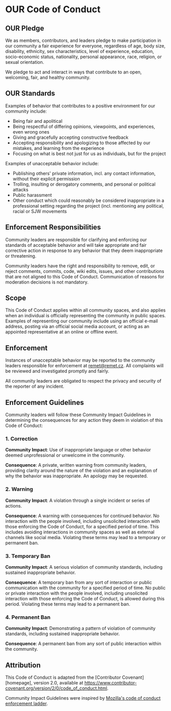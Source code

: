# OUR Code of Conduct


## OUR Pledge

We as members, contributors, and leaders pledge to make participation in our community a fair experience for everyone, regardless of age, body size, disability, ethnicity, sex characteristics, level of experience, education, socio-economic status, nationality, personal appearance, race, religion, or sexual orientation.

We pledge to act and interact in ways that contribute to an open, welcoming, fair, and healthy community.


## OUR Standards

Examples of behavior that contributes to a positive environment for our community include:

* Being fair and apolitical
* Being respectful of differing opinions, viewpoints, and experiences, even wrong ones
* Giving and gracefully accepting constructive feedback
* Accepting responsibility and apologizing to those affected by our mistakes, and learning from the experience
* Focusing on what is best not just for us as individuals, but for the project

Examples of unacceptable behavior include:

* Publishing others' private information, incl. any contact information, without their explicit permission
* Trolling, insulting or derogatory comments, and personal or political attacks
* Public harassment
* Other conduct which could reasonably be considered inappropriate in a professional setting regarding the project (incl. mentioning any political, racial or SJW movements


## Enforcement Responsibilities

Community leaders are responsible for clarifying and enforcing our standards of acceptable behavior and will take appropriate and fair corrective action in response to any behavior that they deem inappropriate or threatening.

Community leaders have the right and responsibility to remove, edit, or reject comments, commits, code, wiki edits, issues, and other contributions that are not aligned to this Code of Conduct. Communication of reasons for moderation decisions is not mandatory.


## Scope

This Code of Conduct applies within all community spaces, and also applies when an individual is officially representing the community in public spaces. Examples of representing our community include using an official e-mail address, posting via an official social media account, or acting as an appointed representative at an online or offline event.


## Enforcement

Instances of unacceptable behavior may be reported to the community leaders responsible for enforcement at remet@remet.cz.
All complaints will be reviewed and investigated promptly and fairly.

All community leaders are obligated to respect the privacy and security of the reporter of any incident.


## Enforcement Guidelines

Community leaders will follow these Community Impact Guidelines in determining the consequences for any action they deem in violation of this Code of Conduct:


### 1. Correction

**Community Impact**: Use of inappropriate language or other behavior deemed unprofessional or unwelcome in the community.

**Consequence**: A private, written warning from community leaders, providing clarity around the nature of the violation and an explanation of why the behavior was inappropriate. An apology may be requested.


### 2. Warning

**Community Impact**: A violation through a single incident or series of actions.

**Consequence**: A warning with consequences for continued behavior. No interaction with the people involved, including unsolicited interaction with those enforcing the Code of Conduct, for a specified period of time. This includes avoiding interactions in community spaces as well as external channels like social media. Violating these terms may lead to a temporary or permanent ban.


### 3. Temporary Ban

**Community Impact**: A serious violation of community standards, including sustained inappropriate behavior.

**Consequence**: A temporary ban from any sort of interaction or public communication with the community for a specified period of time. No public or private interaction with the people involved, including unsolicited interaction with those enforcing the Code of Conduct, is allowed during this period. Violating these terms may lead to a permanent ban.


### 4. Permanent Ban

**Community Impact**: Demonstrating a pattern of violation of community standards, including sustained inappropriate behavior.

**Consequence**: A permanent ban from any sort of public interaction within the community.


## Attribution

This Code of Conduct is adapted from the [Contributor Covenant][homepage], version 2.0, available at https://www.contributor-covenant.org/version/2/0/code_of_conduct.html.

Community Impact Guidelines were inspired by [Mozilla's code of conduct enforcement ladder](https://github.com/mozilla/diversity).
